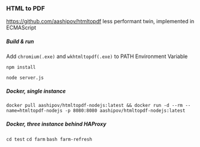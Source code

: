 ### HTML to PDF ###

https://github.com/aashipov/htmltopdf less performant twin, implemented in ECMAScript

##### Build & run #####

Add ```chromium(.exe)``` and ```wkhtmltopdf(.exe)``` to PATH Environment Variable

```npm install```

```node server.js```

##### Docker, single instance #####

```docker pull aashipov/htmltopdf-nodejs:latest && docker run -d --rm --name=htmltopdf-nodejs -p 8080:8080 aashipov/htmltopdf-nodejs:latest```

##### Docker, three instance behind HAProxy #####

```cd test``` ```cd farm``` ```bash farm-refresh```
